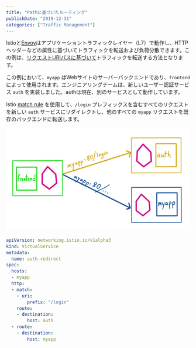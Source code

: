```yaml
---
title: "Pathに基づいたルーティング"
publishDate: "2019-12-31"
categories: ["Traffic Management"]
---
```


Istioと[Envoy](https://istio.io/docs/concepts/what-is-istio/#envoy)はアプリケーショントラフィックレイヤー（L7）で動作し、HTTPヘッダーなどの属性に基づいてトラフィックを転送および負荷分散できます。この例は、[リクエストURIパスに基づいて](https://istio.io/docs/concepts/traffic-management/#match-request-uri)トラフィックを転送する方法となります。

この例において、`myapp` はWebサイトのサーバーバックエンドであり、`frontend` によって使用されます。エンジニアリングチームは、新しいユーザー認証サービス `auth` を実装しました。authは現在、別のサービスとして動作しています。

Istio [match rule](https://istio.io/docs/reference/config/networking/virtual-service/#HTTPMatchRequest) を使用して、`/login` プレフィックスを含むすべてのリクエストを新しい `auth` サービスにリダイレクトし、他のすべての `myapp` リクエストを既存のバックエンドに転送します。

![URI Match with Istio](/images/path-based-urimatch.png)

```YAML
apiVersion: networking.istio.io/v1alpha3
kind: VirtualService
metadata:
  name: auth-redirect
spec:
  hosts:
  - myapp
  http:
  - match:
    - uri:
        prefix: "/login"
    route:
    - destination:
        host: auth
  - route:
    - destination:
        host: myapp
```
